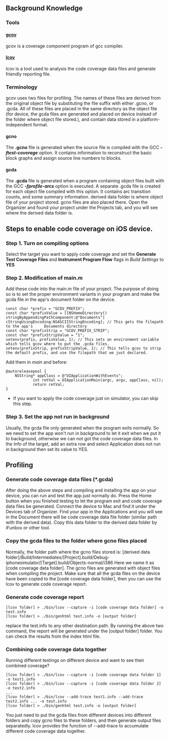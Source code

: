 ## Background Knowledge

### Tools
#### [gcov](http://gcc.gnu.org/onlinedocs/gcc/Gcov.html)
gcov is a coverage component program of gcc compiler. 
#### [lcov](http://ltp.sourceforge.net/coverage/lcov.php)
lcov is a tool used to analysis the code coverage data files and generate friendly reporting file.

### Terminology
gcov uses two files for profiling. The names of these files are derived from the original object file by substituting the file suffix with either .gcno, or .gcda. All of these files are placed in the same directory as the object file (for device, the gcda files are generated and placed on device instead of the folder where object file stored.), and contain data stored in a platform-independent format.
#### gcno
The **.gcno** file is generated when the source file is compiled with the GCC ***-ftest-coverage*** option. It contains information to reconstruct the basic block graphs and assign source line numbers to blocks.
#### gcda
The **.gcda** file is generated when a program containing object files built with the GCC ***-fprofile-arcs*** option is executed. A separate .gcda file is created for each object file compiled with this option. It contains arc transition counts, and some summary information.
derived data folder
is where object file of your project stored. gcno files are also placed there.
Open the Organizer and found your project under the Projects tab, and you will see where the derived data folder is.
 
## Steps to enable code coverage on iOS device.

### Step 1. Turn on compiling options
Select the target you want to apply code coverage and set the **Generate Test Coverage Files** and **Instrument Program Flow** flags in *Build Settings* to **YES**

### Step 2. Modification of main.m
Add these code into the main.m file of your project. The purpose of doing so is to set the proper environment variants in your program and make the gcda file in the app's document folder on the device.

	const char *prefix = "GCOV_PREFIX";
	const char *prefixValue = [[NSHomeDirectory() 	stringByAppendingPathComponent:@"Documents"] 	cStringUsingEncoding:NSASCIIStringEncoding]; // This gets the filepath to the app's 	Documents directory
	const char *prefixStrip = "GCOV_PREFIX_STRIP";
	const char *prefixStripValue = "1";
	setenv(prefix, prefixValue, 1); // This sets an environment variable which tells gcov where to put the .gcda files.
	setenv(prefixStrip, prefixStripValue, 1); // This tells gcov to strip the default prefix, and use the filepath that we just declared.
	
Add them in *main* and before:

	@autoreleasepool {
		NSString* appClass = @"UIApplicationWithEvents"; 
                int retVal = UIApplicationMain(argc, argv, appClass, nil);
                return retVal;
    }
    
- If you want to apply the code coverage just on simulator, you can skip this step.

### Step 3. Set the app not run in background
Usually, the gcda file only generated when the program exits normally. So we need to set the app won't run in background to let it exit when we put it to background, otherwise we can not got the code coverage data files.
In the Info of the target, add an extra row and select Application does not run in background then set its value to YES.


## Profiling

### Generate code coverage data files (*.gcda)
After doing the above steps and compiling and installing the app on your device, you can run and test the app just normally do. Press the Home button when you finished testing to let the program exit and code coverage data files be generated.
Connect the device to Mac and find it under the Devices tab of Organizer. Find your app in the Applications and you will see in the Document there will be code coverage data file folder (similar path with the derived data). Copy this data folder to the derived data folder by iFunbox or other tool.

### Copy the gcda files to the folder where gcno files placed
Normally, the folder path where the gcno files stored is: [derived data folder]/Build/Intermediates/[Project].build/Debug-iphonesimulator/[Target].build/Objects-normal/i386
Here we name it as [code coverage data folder].
The gcno files are generated with object files when compiling the project.
Make sure that all the gcda files on the device have been copied to the [code coverage data folder], then you can use the lcov to generate code coverage report.

### Generate code coverage report

	[lcov folder] > ./bin/lcov --capture -i [code coverage data folder] -o test.info
	[lcov folder] > ./bin/genhtml test.info -o [output folder]
	
replace the test.info to any other destination path.
By running the above two command, the report will be generated under the [output folder] folder. You can check the results from the index html file.

### Combining code coverage data together
Running different testings on different device and want to see their combined coverage?

	[lcov folder] > ./bin/lcov --capture -i [code coverage data folder 1] -o test1.info
	[lcov folder] > ./bin/lcov --capture -i [code coverage data folder 2] -o test2.info
	...
	[lcov folder] > ./bin/lcov --add-trace test1.info --add-trace test2.info ... -o test.info
	[lcov folder] > ./bin/genhtml test.info -o [output folder]
	
You just need to put the gcda files from different devices into different folders and copy gcno files to these folders, and then generate output files separatedly. lcov provides the function of --add-trace to accumulate different code coverage data together.